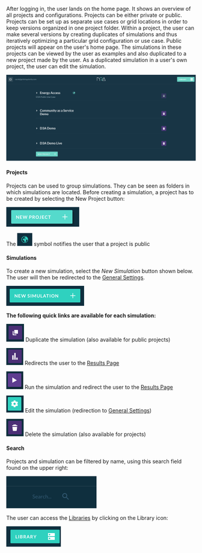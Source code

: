 After logging in, the user lands on the home page. It shows an overview of all projects and configurations. Projects can be either private or public. Projects can be set up as separate use cases or grid locations in order to keep versions organized in one project folder. Within a project, the user can make several versions by creating duplicates of simulations and thus iteratively optimizing a particular grid configuration or use case. Public projects will appear on the user's home page. The simulations in these projects can be viewed by the user as examples and also duplicated to a new project made by the user. As a duplicated simulation in a user's own project, the user can edit the simulation.

![img](img/projects-home-page-1.png)

#### Projects 

Projects can be used to group simulations. They can be seen as folders in which simulations are located.
Before creating a simulation, a project has to be created by selecting the New Project button: 

![img](img/projects-home-page-2.png)

The ![img](img/projects-home-page-3.png) symbol notifies the user that a project is public 

#### Simulations



To create a new simulation, select the *New Simulation* button shown below. The user will then be redirected to the [General Settings](general-settings.md).

![img](img/projects-home-page-4.png)

**The following quick links are available for each simulation:**

 ![img](img/projects-home-page-5.png) Duplicate the simulation (also available for public projects)

 ![img](img/projects-home-page-6.png) Redirects the user to the [Results Page](results.md)

 ![img](img/projects-home-page-7.png) Run the simulation and redirect the user to the [Results Page](results.md)

 ![img](img/projects-home-page-8.png) Edit the simulation (redirection to [General Settings](general-settings.md))

 ![img](img/projects-home-page-9.png) Delete the simulation (also available for projects)

#### Search

Projects and simulation can be filtered by name, using this search field found on the upper right:

![img](img/projects-home-page-10.png)

The user can access the [Libraries](libraries.md) by clicking on the Library icon:

![img](img/projects-home-page-11.png)